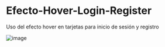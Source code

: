 # Efecto-Hover-Login-Register
Uso del efecto hover en tarjetas para inicio de sesión y registro

![image](https://user-images.githubusercontent.com/86627479/123819964-d0e5b400-d8bf-11eb-9dfc-71779e7ec0a7.png)

